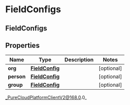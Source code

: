# FieldConfigs

## FieldConfigs

## Properties

|Name | Type | Description | Notes|
|------------ | ------------- | ------------- | -------------|
| **org** | [**FieldConfig**](FieldConfig) |  | [optional] |
| **person** | [**FieldConfig**](FieldConfig) |  | [optional] |
| **group** | [**FieldConfig**](FieldConfig) |  | [optional] |



_PureCloudPlatformClientV2@168.0.0_
